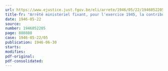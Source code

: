 ```yaml
---
url: https://www.ejustice.just.fgov.be/eli/arrete/1946/05/22/1946052205/justel
title-fr: "Arrêté ministériel fixant, pour l'exercice 1945, la contribution provisionnelle à verser au Conseil professionnel de l'Industrie des Chaux, Calcaires et Dérivés, en liquidation"
date: 1946-05-22
source:
number: 1946052205
page: 888888
case: 1946-05-22/05
publication: 1946-06-30
starts:
modifies:
pdf-original:
pdf-consolidated:
---
```


